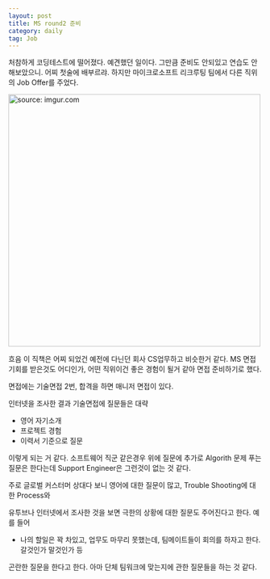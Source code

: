 ```yaml
---
layout: post
title: MS round2 준비
category: daily
tag: Job
---
```


처참하게 코딩테스트에 떨어졌다. 예견했던 일이다. 그만큼 준비도 안되있고 연습도 안해보았으니. 어찌 첫술에 배부르랴. 하지만 마이크로소프트 리크루팅 팀에서 다른 직위의 Job Offer를 주었다.

<a href="https://postimg.cc/Yh3xm6bP"><img src="https://i.postimg.cc/13x72M6y/Capture.jpg" width="500px" title="source: imgur.com" /><a>

흐음 이 직책은 어찌 되었건 예전에 다닌던 회사 CS업무하고 비슷한거 같다.
MS 면접 기회를 받은것도 어디인가, 어떤 직위이건 좋은 경험이 될거 같아 면접 준비하기로 했다.

면접에는 기술면접 2번, 합격을 하면 매니저 면접이 있다.

인터넷을 조사한 결과 기술면접에 질문들은 대략
- 영어 자기소개
- 프로젝트 경험
- 이력서 기준으로 질문

이렇게 되는 거 같다. 소프트웨어 직군 같은경우 위에 질문에 추가로 Algorith 문제 푸는 질문은 한다는데 Support Engineer은 그런것이 없는 것 같다.

주로 글로벌 커스터머 상대다 보니 영어에 대한 질문이 많고, Trouble Shooting에 대한 Process와

유투브나 인터넷에서 조사한 것을 보면
극한의 상황에 대한 질문도 주어진다고 한다.
예를 들어

- 나의 할일은 꽉 차있고, 업무도 마무리 못했는데, 팀메이트들이 회의를 하자고 한다. 갈것인가 말것인가 등

곤란한 질문을 한다고 한다. 아마 단체 팀워크에 맞는지에 관한 질문들을 하는 것 같다.

